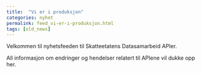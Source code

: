 ```yaml
---
title:  "Vi er i produksjon"
categories: nyhet
permalink: feed_vi-er-i-produksjon.html
tags: [old_news]
---
```


Velkommen til nyhetsfeeden til Skatteetatens Datasamarbeid APIer.

All informasjon om endringer og hendelser relatert til APIene vil dukke opp her.
